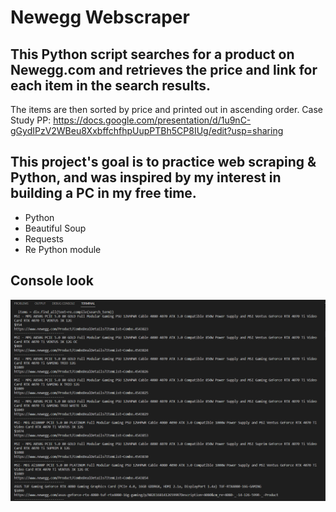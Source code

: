 # Newegg Webscraper
## This Python script searches for a product on Newegg.com and retrieves the price and link for each item in the search results. 
The items are then sorted by price and printed out in ascending order. Case Study PP: https://docs.google.com/presentation/d/1u9nC-gGydIPzV2WBeu8XxbffchfhpUupPTBh5CP8IUg/edit?usp=sharing
## This project's goal is to practice web scraping & Python, and was inspired by my interest in building a PC in my free time.

- Python
- Beautiful Soup
- Requests
- Re Python module

## Console look 

![Console look](https://github.com/JoshSauce1/Newegg_Webscraper/blob/master/WS%20Console%20Look.png)

